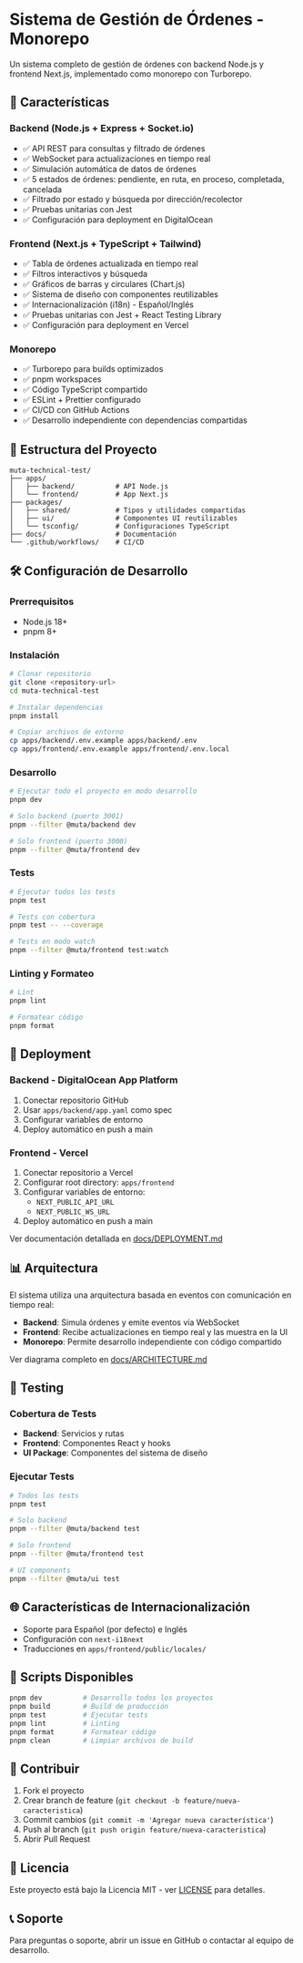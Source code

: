 # Sistema de Gestión de Órdenes - Monorepo

Un sistema completo de gestión de órdenes con backend Node.js y frontend Next.js, implementado como monorepo con Turborepo.

## 🚀 Características

### Backend (Node.js + Express + Socket.io)
- ✅ API REST para consultas y filtrado de órdenes
- ✅ WebSocket para actualizaciones en tiempo real
- ✅ Simulación automática de datos de órdenes
- ✅ 5 estados de órdenes: pendiente, en ruta, en proceso, completada, cancelada
- ✅ Filtrado por estado y búsqueda por dirección/recolector
- ✅ Pruebas unitarias con Jest
- ✅ Configuración para deployment en DigitalOcean

### Frontend (Next.js + TypeScript + Tailwind)
- ✅ Tabla de órdenes actualizada en tiempo real
- ✅ Filtros interactivos y búsqueda
- ✅ Gráficos de barras y circulares (Chart.js)
- ✅ Sistema de diseño con componentes reutilizables
- ✅ Internacionalización (i18n) - Español/Inglés
- ✅ Pruebas unitarias con Jest + React Testing Library
- ✅ Configuración para deployment en Vercel

### Monorepo
- ✅ Turborepo para builds optimizados
- ✅ pnpm workspaces
- ✅ Código TypeScript compartido
- ✅ ESLint + Prettier configurado
- ✅ CI/CD con GitHub Actions
- ✅ Desarrollo independiente con dependencias compartidas

## 📁 Estructura del Proyecto

```
muta-technical-test/
├── apps/
│   ├── backend/          # API Node.js
│   └── frontend/         # App Next.js
├── packages/
│   ├── shared/           # Tipos y utilidades compartidas
│   ├── ui/               # Componentes UI reutilizables
│   └── tsconfig/         # Configuraciones TypeScript
├── docs/                 # Documentación
└── .github/workflows/    # CI/CD
```

## 🛠️ Configuración de Desarrollo

### Prerrequisitos
- Node.js 18+
- pnpm 8+

### Instalación
```bash
# Clonar repositorio
git clone <repository-url>
cd muta-technical-test

# Instalar dependencias
pnpm install

# Copiar archivos de entorno
cp apps/backend/.env.example apps/backend/.env
cp apps/frontend/.env.example apps/frontend/.env.local
```

### Desarrollo
```bash
# Ejecutar todo el proyecto en modo desarrollo
pnpm dev

# Solo backend (puerto 3001)
pnpm --filter @muta/backend dev

# Solo frontend (puerto 3000)
pnpm --filter @muta/frontend dev
```

### Tests
```bash
# Ejecutar todos los tests
pnpm test

# Tests con cobertura
pnpm test -- --coverage

# Tests en modo watch
pnpm --filter @muta/frontend test:watch
```

### Linting y Formateo
```bash
# Lint
pnpm lint

# Formatear código
pnpm format
```

## 🚀 Deployment

### Backend - DigitalOcean App Platform
1. Conectar repositorio GitHub
2. Usar `apps/backend/app.yaml` como spec
3. Configurar variables de entorno
4. Deploy automático en push a main

### Frontend - Vercel
1. Conectar repositorio a Vercel
2. Configurar root directory: `apps/frontend`
3. Configurar variables de entorno:
   - `NEXT_PUBLIC_API_URL`
   - `NEXT_PUBLIC_WS_URL`
4. Deploy automático en push a main

Ver documentación detallada en [docs/DEPLOYMENT.md](/Users/jorgeweb/Dev/muta-technical-test/docs/DEPLOYMENT.md)

## 📊 Arquitectura

El sistema utiliza una arquitectura basada en eventos con comunicación en tiempo real:

- **Backend**: Simula órdenes y emite eventos vía WebSocket
- **Frontend**: Recibe actualizaciones en tiempo real y las muestra en la UI
- **Monorepo**: Permite desarrollo independiente con código compartido

Ver diagrama completo en [docs/ARCHITECTURE.md](/Users/jorgeweb/Dev/muta-technical-test/docs/ARCHITECTURE.md)

## 🧪 Testing

### Cobertura de Tests
- **Backend**: Servicios y rutas
- **Frontend**: Componentes React y hooks
- **UI Package**: Componentes del sistema de diseño

### Ejecutar Tests
```bash
# Todos los tests
pnpm test

# Solo backend
pnpm --filter @muta/backend test

# Solo frontend
pnpm --filter @muta/frontend test

# UI components
pnpm --filter @muta/ui test
```

## 🌐 Características de Internacionalización

- Soporte para Español (por defecto) e Inglés
- Configuración con `next-i18next`
- Traducciones en `apps/frontend/public/locales/`

## 📝 Scripts Disponibles

```bash
pnpm dev          # Desarrollo todos los proyectos
pnpm build        # Build de producción
pnpm test         # Ejecutar tests
pnpm lint         # Linting
pnpm format       # Formatear código
pnpm clean        # Limpiar archivos de build
```

## 🤝 Contribuir

1. Fork el proyecto
2. Crear branch de feature (`git checkout -b feature/nueva-caracteristica`)
3. Commit cambios (`git commit -m 'Agregar nueva característica'`)
4. Push al branch (`git push origin feature/nueva-caracteristica`)
5. Abrir Pull Request

## 📄 Licencia

Este proyecto está bajo la Licencia MIT - ver [LICENSE](LICENSE) para detalles.

## 📞 Soporte

Para preguntas o soporte, abrir un issue en GitHub o contactar al equipo de desarrollo.